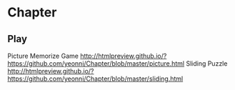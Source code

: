 # Chapter

## Play
Picture Memorize Game http://htmlpreview.github.io/?https://github.com/yeonni/Chapter/blob/master/picture.html 
Sliding Puzzle http://htmlpreview.github.io/?https://github.com/yeonni/Chapter/blob/master/sliding.html
